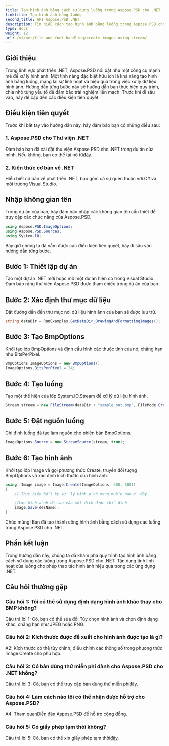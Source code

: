 ```yaml
---
title: Tạo hình ảnh bằng cách sử dụng luồng trong Aspose.PSD cho .NET
linktitle: Tạo hình ảnh bằng luồng
second_title: API Aspose.PSD .NET
description: Tìm hiểu cách tạo hình ảnh bằng luồng trong Aspose.PSD cho .NET. Hãy làm theo hướng dẫn từng bước của chúng tôi để thao tác hình ảnh hiệu quả.
type: docs
weight: 12
url: /vi/net/file-and-font-handling/create-images-using-stream/
---
```

## Giới thiệu

Trong lĩnh vực phát triển .NET, Aspose.PSD nổi bật như một công cụ mạnh mẽ để xử lý hình ảnh. Một tính năng đặc biệt hữu ích là khả năng tạo hình ảnh bằng luồng, mang lại sự linh hoạt và hiệu quả trong việc xử lý dữ liệu hình ảnh. Hướng dẫn từng bước này sẽ hướng dẫn bạn thực hiện quy trình, chia nhỏ từng yếu tố để đảm bảo trải nghiệm liền mạch. Trước khi đi sâu vào, hãy đề cập đến các điều kiện tiên quyết.

## Điều kiện tiên quyết

Trước khi bắt tay vào hướng dẫn này, hãy đảm bảo bạn có những điều sau:

### 1. Aspose.PSD cho Thư viện .NET
 Đảm bảo bạn đã cài đặt thư viện Aspose.PSD cho .NET trong dự án của mình. Nếu không, bạn có thể tải nó từ[đây](https://releases.aspose.com/psd/net/).

### 2. Kiến thức cơ bản về .NET
Hiểu biết cơ bản về phát triển .NET, bao gồm cả sự quen thuộc với C# và môi trường Visual Studio.

## Nhập không gian tên

Trong dự án của bạn, hãy đảm bảo nhập các không gian tên cần thiết để truy cập các chức năng của Aspose.PSD.

```csharp
using Aspose.PSD.ImageOptions;
using Aspose.PSD.Sources;
using System.IO;
```

Bây giờ chúng ta đã nắm được các điều kiện tiên quyết, hãy đi sâu vào hướng dẫn từng bước.

## Bước 1: Thiết lập dự án

Tạo một dự án .NET mới hoặc mở một dự án hiện có trong Visual Studio. Đảm bảo rằng thư viện Aspose.PSD được tham chiếu trong dự án của bạn.

## Bước 2: Xác định thư mục dữ liệu

Đặt đường dẫn đến thư mục nơi dữ liệu hình ảnh của bạn sẽ được lưu trữ.

```csharp
string dataDir = RunExamples.GetDataDir_DrawingAndFormattingImages();
```

## Bước 3: Tạo BmpOptions

Khởi tạo lớp BmpOptions và định cấu hình các thuộc tính của nó, chẳng hạn như BitsPerPixel.

```csharp
BmpOptions ImageOptions = new BmpOptions();
ImageOptions.BitsPerPixel = 24;
```

## Bước 4: Tạo luồng

Tạo một thể hiện của lớp System.IO.Stream để xử lý dữ liệu hình ảnh.

```csharp
Stream stream = new FileStream(dataDir + "sample_out.bmp", FileMode.Create);
```

## Bước 5: Đặt nguồn luồng

Chỉ định luồng đã tạo làm nguồn cho phiên bản BmpOptions.

```csharp
ImageOptions.Source = new StreamSource(stream, true);
```

## Bước 6: Tạo hình ảnh

Khởi tạo lớp Image và gọi phương thức Create, truyền đối tượng BmpOptions và xác định kích thước của hình ảnh.

```csharp
using (Image image = Image.Create(ImageOptions, 500, 500))
{
    // Thực hiện bất kỳ xử lý hình ảnh mong muốn nào ở đây

    //Lưu hình ảnh đã tạo vào một đích được chỉ định
    image.Save(desName);
}
```

Chúc mừng! Bạn đã tạo thành công hình ảnh bằng cách sử dụng các luồng trong Aspose.PSD cho .NET.

## Phần kết luận

Trong hướng dẫn này, chúng ta đã khám phá quy trình tạo hình ảnh bằng cách sử dụng các luồng trong Aspose.PSD cho .NET. Tận dụng tính linh hoạt của luồng cho phép thao tác hình ảnh hiệu quả trong các ứng dụng .NET.

## Câu hỏi thường gặp

### Câu hỏi 1: Tôi có thể sử dụng định dạng hình ảnh khác thay cho BMP không?

Câu trả lời 1: Có, bạn có thể sửa đổi Tùy chọn hình ảnh và chọn định dạng khác, chẳng hạn như JPEG hoặc PNG.

### Câu hỏi 2: Kích thước được đề xuất cho hình ảnh được tạo là gì?

A2: Kích thước có thể tùy chỉnh; điều chỉnh các thông số trong phương thức Image.Create cho phù hợp.

### Câu hỏi 3: Có bản dùng thử miễn phí dành cho Aspose.PSD cho .NET không?

 Câu trả lời 3: Có, bạn có thể truy cập bản dùng thử miễn phí[đây](https://releases.aspose.com/).

### Câu hỏi 4: Làm cách nào tôi có thể nhận được hỗ trợ cho Aspose.PSD?

 A4: Tham quan[Diễn đàn Aspose.PSD](https://forum.aspose.com/c/psd/34) để hỗ trợ cộng đồng.

### Câu hỏi 5: Có giấy phép tạm thời không?

 Câu trả lời 5: Có, bạn có thể xin giấy phép tạm thời[đây](https://purchase.aspose.com/temporary-license/).